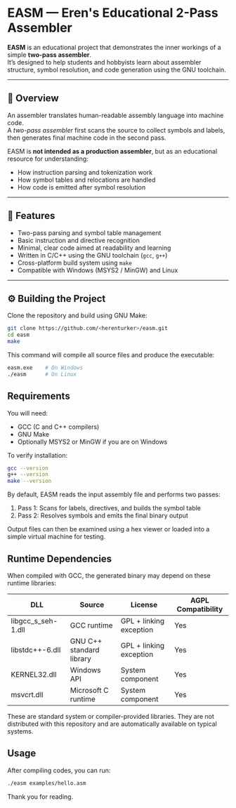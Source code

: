# EASM — Eren's Educational 2-Pass Assembler

**EASM** is an educational project that demonstrates the inner workings of a simple **two-pass assembler**.  
It’s designed to help students and hobbyists learn about assembler structure, symbol resolution, and code generation using the GNU toolchain.

---

## 📘 Overview

An assembler translates human-readable assembly language into machine code.  
A *two-pass assembler* first scans the source to collect symbols and labels, then generates final machine code in the second pass.

EASM is **not intended as a production assembler**, but as an educational resource for understanding:

- How instruction parsing and tokenization work
- How symbol tables and relocations are handled
- How code is emitted after symbol resolution

---

## 🧠 Features

- Two-pass parsing and symbol table management
- Basic instruction and directive recognition
- Minimal, clear code aimed at readability and learning
- Written in C/C++ using the GNU toolchain (`gcc`, `g++`)
- Cross-platform build system using `make`
- Compatible with Windows (MSYS2 / MinGW) and Linux

---

## ⚙️ Building the Project

Clone the repository and build using GNU Make:

```bash
git clone https://github.com/<herenturker>/easm.git
cd easm
make
```

This command will compile all source files and produce the executable:

```bash
easm.exe    # On Windows
./easm      # On Linux
```

## Requirements

You will need:

- GCC (C and C++ compilers)
- GNU Make
- Optionally MSYS2 or MinGW if you are on Windows

To verify installation:
```bash
gcc --version
g++ --version
make --version
```


By default, EASM reads the input assembly file and performs two passes:

1. Pass 1: Scans for labels, directives, and builds the symbol table
2. Pass 2: Resolves symbols and emits the final binary output

Output files can then be examined using a hex viewer or loaded into a simple virtual machine for testing.

## Runtime Dependencies

When compiled with GCC, the generated binary may depend on these runtime libraries:

| DLL                | Source                   | License                 | AGPL Compatibility 
|--------------------|--------------------------|-------------------------|-----|
| libgcc_s_seh-1.dll | GCC runtime              | GPL + linking exception | Yes |
| libstdc++-6.dll    | GNU C++ standard library | GPL + linking exception | Yes |
| KERNEL32.dll       | Windows API              | System component        | Yes |
| msvcrt.dll         | Microsoft C runtime      | System component        | Yes |

These are standard system or compiler-provided libraries.
They are not distributed with this repository and are automatically available on typical systems.

## Usage
After compiling codes, you can run:
```bash
./easm examples/hello.asm
```

Thank you for reading.




